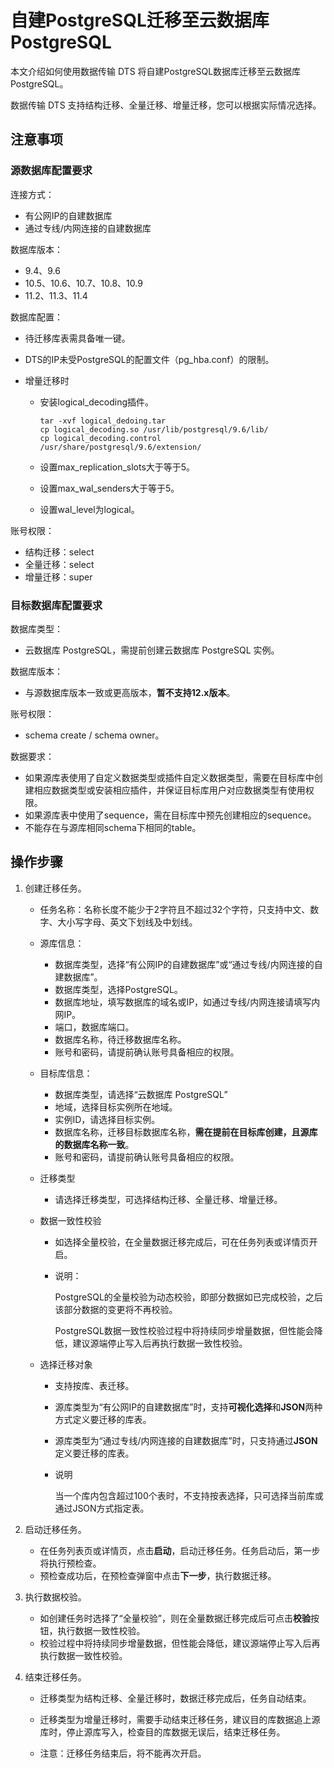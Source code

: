 # 自建PostgreSQL迁移至云数据库PostgreSQL

本文介绍如何使用数据传输 DTS 将自建PostgreSQL数据库迁移至云数据库 PostgreSQL。

数据传输 DTS 支持结构迁移、全量迁移、增量迁移，您可以根据实际情况选择。

## 注意事项

### 源数据库配置要求

连接方式：

- 有公网IP的自建数据库
- 通过专线/内网连接的自建数据库

数据库版本：

- 9.4、9.6
- 10.5、10.6、10.7、10.8、10.9
- 11.2、11.3、11.4

数据库配置：

- 待迁移库表需具备唯一键。

- DTS的IP未受PostgreSQL的配置文件（pg_hba.conf）的限制。

- 增量迁移时

  - 安装logical_decoding插件。

    ```
    tar -xvf logical_dedoing.tar 
    cp logical_decoding.so /usr/lib/postgresql/9.6/lib/ 
    cp logical_decoding.control /usr/share/postgresql/9.6/extension/
    ```

  - 设置max_replication_slots大于等于5。

  - 设置max_wal_senders大于等于5。

  - 设置wal_level为logical。

账号权限：

- 结构迁移：select
- 全量迁移：select
- 增量迁移：super

### 目标数据库配置要求

数据库类型：

- 云数据库 PostgreSQL，需提前创建云数据库 PostgreSQL 实例。

数据库版本：

- 与源数据库版本一致或更高版本，**暂不支持12.x版本**。

账号权限：

- schema create /  schema owner。

数据要求：

- 如果源库表使用了自定义数据类型或插件自定义数据类型，需要在目标库中创建相应数据类型或安装相应插件，并保证目标库用户对应数据类型有使用权限。
- 如果源库表中使用了sequence，需在目标库中预先创建相应的sequence。
- 不能存在与源库相同schema下相同的table。

## 操作步骤

1. 创建迁移任务。

   - 任务名称：名称长度不能少于2字符且不超过32个字符，只支持中文、数字、大小写字母、英文下划线及中划线。

   - 源库信息：

     - 数据库类型，选择“有公网IP的自建数据库”或“通过专线/内网连接的自建数据库”。
     - 数据库类型，选择PostgreSQL。
     - 数据库地址，填写数据库的域名或IP，如通过专线/内网连接请填写内网IP。
     - 端口，数据库端口。
     - 数据库名称，待迁移数据库名称。
     - 账号和密码，请提前确认账号具备相应的权限。

   - 目标库信息：

     - 数据库类型，请选择“云数据库 PostgreSQL”
     - 地域，选择目标实例所在地域。
     - 实例ID，请选择目标实例。
     - 数据库名称，迁移目标数据库名称，**需在提前在目标库创建，且源库的数据库名称一致**。
     - 账号和密码，请提前确认账号具备相应的权限。

   - 迁移类型

     - 请选择迁移类型，可选择结构迁移、全量迁移、增量迁移。

   - 数据一致性校验

     - 如选择全量校验，在全量数据迁移完成后，可在任务列表或详情页开启。

     - 说明：

       PostgreSQL的全量校验为动态校验，即部分数据如已完成校验，之后该部分数据的变更将不再校验。

       PostgreSQL数据一致性校验过程中将持续同步增量数据，但性能会降低，建议源端停止写入后再执行数据一致性校验。

   - 选择迁移对象

     - 支持按库、表迁移。

     - 源库类型为“有公网IP的自建数据库”时，支持**可视化选择**和**JSON**两种方式定义要迁移的库表。

     - 源库类型为“通过专线/内网连接的自建数据库”时，只支持通过**JSON**定义要迁移的库表。

     - 说明

       当一个库内包含超过100个表时，不支持按表选择，只可选择当前库或通过JSON方式指定表。

2. 启动迁移任务。

   - 在任务列表页或详情页，点击**启动**，启动迁移任务。任务启动后，第一步将执行预检查。
   - 预检查成功后，在预检查弹窗中点击**下一步**，执行数据迁移。

3. 执行数据校验。

   - 如创建任务时选择了“全量校验”，则在全量数据迁移完成后可点击**校验**按钮，执行数据一致性校验。
   - 校验过程中将持续同步增量数据，但性能会降低，建议源端停止写入后再执行数据一致性校验。

4. 结束迁移任务。

   - 迁移类型为结构迁移、全量迁移时，数据迁移完成后，任务自动结束。

   - 迁移类型为增量迁移时，需要手动结束迁移任务，建议目的库数据追上源库时，停止源库写入，检查目的库数据无误后，结束迁移任务。

   - 注意：迁移任务结束后，将不能再次开启。

     
